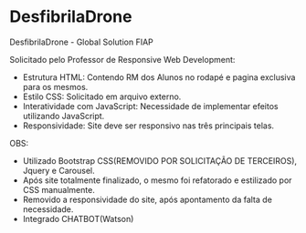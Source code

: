 # DesfibrilaDrone
DesfibrilaDrone - Global Solution FIAP

Solicitado pelo Professor de Responsive Web Development:

  - Estrutura HTML: Contendo RM dos Alunos no rodapé e pagina exclusiva para os mesmos.
  - Estilo CSS: Solicitado em arquivo externo.
  - Interatividade com JavaScript: Necessidade de implementar efeitos utilizando JavaScript.
  - Responsividade: Site deve ser responsivo nas três principais telas.

OBS:

  - Utilizado Bootstrap CSS(REMOVIDO POR SOLICITAÇÃO DE TERCEIROS), Jquery e Carousel.
  - Após site totalmente finalizado, o mesmo foi refatorado e estilizado por CSS manualmente.
  - Removido a responsividade do site, após apontamento da falta de necessidade.
  - Integrado CHATBOT(Watson)
